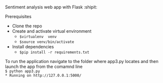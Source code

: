 Sentiment analysis web app with Flask :shipit:

Prerequisites
 - Clone the repo
 - Create and activate virtual environment
   - `$virtualenv  venv`
   - `$source venv/bin/activate`
 - Install dependencies 
   - `$pip install -r requirements.txt`

To run the application navigate to the folder where app3.py locates and then launch the app from the comamnd line\
`$ python app3.py`\
`* Running on http://127.0.0.1:5000/`

